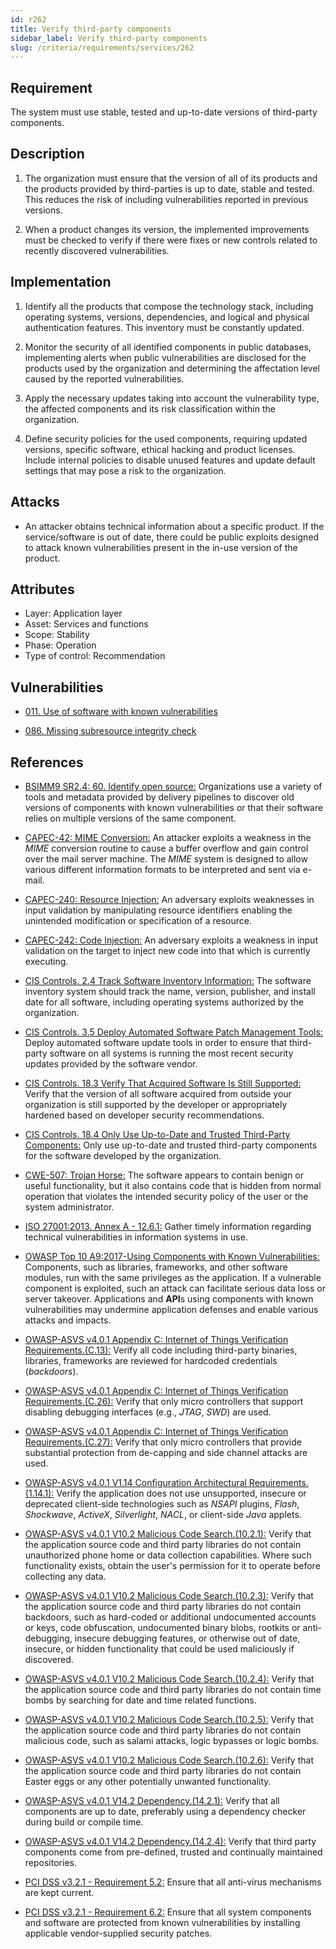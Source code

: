 ```yaml
---
id: r262
title: Verify third-party components
sidebar_label: Verify third-party components
slug: /criteria/requirements/services/262
---
```


## Requirement

The system must use stable,
tested and up-to-date versions
of third-party components.

## Description

1. The organization must ensure
that the version of all of its products
and the products provided by third-parties
is up to date,
stable and tested.
This reduces the risk
of including vulnerabilities reported
in previous versions.

2. When a product changes its version,
the implemented improvements
must be checked to verify if there were fixes
or new controls related to
recently discovered vulnerabilities.

## Implementation

1. Identify all the products
that compose the technology stack,
including operating systems,
versions, dependencies,
and logical and physical authentication features.
This inventory must be constantly updated.

2. Monitor the security of all
identified components in public databases,
implementing alerts when public vulnerabilities
are disclosed for the products used
by the organization
and determining the affectation level caused
by the reported vulnerabilities.

3. Apply the necessary updates
taking into account the vulnerability type,
the affected components
and its risk classification
within the organization.

4. Define security policies
for the used components,
requiring updated versions,
specific software,
ethical hacking and product licenses.
Include internal policies
to disable unused features
and update default settings
that may pose a risk to the organization.

## Attacks

- An attacker obtains
technical information about a specific product.
If the service/software is out of date,
there could be public exploits designed
to attack known vulnerabilities present
in the in-use version of the product.

## Attributes

- Layer: Application layer
- Asset: Services and functions
- Scope: Stability
- Phase: Operation
- Type of control: Recommendation

## Vulnerabilities

- [011. Use of software with known vulnerabilities](/criteria/vulnerabilities/011)

- [086. Missing subresource integrity check](/criteria/vulnerabilities/086)

## References

- [BSIMM9 SR2.4: 60. Identify open source:](https://www.bsimm.com/framework/intelligence/standards-and-requirements.html)
Organizations use a variety of tools
and metadata provided by delivery pipelines
to discover old versions of components
with known vulnerabilities
or that their software relies
on multiple versions of the same component.

- [CAPEC-42: MIME Conversion:](http://capec.mitre.org/data/definitions/42.html)
An attacker exploits
a weakness in the *MIME* conversion routine
to cause a buffer overflow and gain control
over the mail server machine.
The *MIME* system is designed
to allow various different information formats
to be interpreted and sent via e-mail.

- [CAPEC-240: Resource Injection:](http://capec.mitre.org/data/definitions/240.html)
An adversary exploits weaknesses
in input validation
by manipulating resource identifiers
enabling the unintended modification
or specification of a resource.

- [CAPEC-242: Code Injection:](http://capec.mitre.org/data/definitions/242.html)
An adversary exploits
a weakness in input validation on the target
to inject new code into that
which is currently executing.

- [CIS Controls. 2.4 Track Software Inventory Information:](https://www.cisecurity.org/controls/)
The software inventory system
should track the name,
version, publisher,
and install date for all software,
including operating systems authorized
by the organization.

- [CIS Controls. 3.5 Deploy Automated Software Patch Management Tools:](https://www.cisecurity.org/controls/)
Deploy automated software update tools
in order to ensure
that third-party software on all systems
is running the most recent security updates
provided by the software vendor.

- [CIS Controls. 18.3 Verify That Acquired Software Is Still Supported:](https://www.cisecurity.org/controls/)
Verify that the version of all software
acquired from outside your organization
is still supported by the developer
or appropriately hardened
based on developer security recommendations.

- [CIS Controls. 18.4 Only Use Up-to-Date and Trusted Third-Party Components:](https://www.cisecurity.org/controls/)
Only use up-to-date
and trusted third-party components
for the software developed
by the organization.

- [CWE-507: Trojan Horse:](https://cwe.mitre.org/data/definitions/507.html)
The software appears to contain benign
or useful functionality,
but it also contains code
that is hidden from normal operation
that violates the intended security policy
of the user or the system administrator.

- [ISO 27001:2013. Annex A - 12.6.1:](https://www.iso.org/obp/ui/#iso:std:54534:en)
Gather timely information
regarding technical vulnerabilities
in information systems in use.

- [OWASP Top 10 A9:2017-Using Components with Known Vulnerabilities:](https://owasp.org/www-project-top-ten/OWASP_Top_Ten_2017/Top_10-2017_A9-Using_Components_with_Known_Vulnerabilities)
Components, such as libraries,
frameworks,
and other software modules,
run with the same privileges
as the application.
If a vulnerable component is exploited,
such an attack
can facilitate serious data loss
or server takeover.
Applications and **API**s
using components with known vulnerabilities
may undermine application defenses
and enable various attacks and impacts.

- [OWASP-ASVS v4.0.1 Appendix C: Internet of Things Verification Requirements.(C.13):](https://owasp.org/www-pdf-archive/OWASP_Application_Security_Verification_Standard_4.0-en.pdf)
Verify all code including third-party binaries,
libraries, frameworks
are reviewed for hardcoded credentials (*backdoors*).

- [OWASP-ASVS v4.0.1 Appendix C: Internet of Things Verification Requirements.(C.26):](https://owasp.org/www-pdf-archive/OWASP_Application_Security_Verification_Standard_4.0-en.pdf)
Verify that only micro controllers
that support disabling debugging interfaces
(e.g., *JTAG*, *SWD*) are used.

- [OWASP-ASVS v4.0.1 Appendix C: Internet of Things Verification Requirements.(C.27):](https://owasp.org/www-pdf-archive/OWASP_Application_Security_Verification_Standard_4.0-en.pdf)
Verify that only micro controllers
that provide substantial protection
from de-capping and side channel attacks
are used.

- [OWASP-ASVS v4.0.1 V1.14 Configuration Architectural Requirements.(1.14.1):](https://owasp.org/www-pdf-archive/OWASP_Application_Security_Verification_Standard_4.0-en.pdf)
Verify the application does not use unsupported,
insecure or deprecated client-side technologies
such as *NSAPI* plugins, *Flash*, *Shockwave*,
*ActiveX*, *Silverlight*, *NACL*,
or client-side *Java* applets.

- [OWASP-ASVS v4.0.1 V10.2 Malicious Code Search.(10.2.1):](https://owasp.org/www-pdf-archive/OWASP_Application_Security_Verification_Standard_4.0-en.pdf)
Verify that the application source code
and third party libraries
do not contain unauthorized phone home
or data collection capabilities.
Where such functionality exists,
obtain the user's permission for it
to operate before collecting any data.

- [OWASP-ASVS v4.0.1 V10.2 Malicious Code Search.(10.2.3):](https://owasp.org/www-pdf-archive/OWASP_Application_Security_Verification_Standard_4.0-en.pdf)
Verify that the application source code
and third party libraries
do not contain backdoors,
such as hard-coded
or additional undocumented accounts or keys,
code obfuscation,
undocumented binary blobs,
rootkits or anti-debugging,
insecure debugging features,
or otherwise out of date, insecure,
or hidden functionality
that could be used maliciously if discovered.

- [OWASP-ASVS v4.0.1 V10.2 Malicious Code Search.(10.2.4):](https://owasp.org/www-pdf-archive/OWASP_Application_Security_Verification_Standard_4.0-en.pdf)
Verify that the application source code
and third party libraries
do not contain time bombs by searching
for date and time related functions.

- [OWASP-ASVS v4.0.1 V10.2 Malicious Code Search.(10.2.5):](https://owasp.org/www-pdf-archive/OWASP_Application_Security_Verification_Standard_4.0-en.pdf)
Verify that the application source code
and third party libraries
do not contain malicious code,
such as salami attacks,
logic bypasses or logic bombs.

- [OWASP-ASVS v4.0.1 V10.2 Malicious Code Search.(10.2.6):](https://owasp.org/www-pdf-archive/OWASP_Application_Security_Verification_Standard_4.0-en.pdf)
Verify that the application source code
and third party libraries
do not contain Easter eggs
or any other potentially unwanted functionality.

- [OWASP-ASVS v4.0.1 V14.2 Dependency.(14.2.1):](https://owasp.org/www-pdf-archive/OWASP_Application_Security_Verification_Standard_4.0-en.pdf)
Verify that all components are up to date,
preferably using a dependency checker
during build or compile time.

- [OWASP-ASVS v4.0.1 V14.2 Dependency.(14.2.4):](https://owasp.org/www-pdf-archive/OWASP_Application_Security_Verification_Standard_4.0-en.pdf)
Verify that third party components
come from pre-defined, trusted
and continually maintained repositories.

- [PCI DSS v3.2.1 - Requirement 5.2:](https://www.pcisecuritystandards.org/documents/PCI_DSS_v3-2-1.pdf)
Ensure that all anti-virus mechanisms
are kept current.

- [PCI DSS v3.2.1 - Requirement 6.2:](https://www.pcisecuritystandards.org/documents/PCI_DSS_v3-2-1.pdf)
Ensure that all system components
and software are protected
from known vulnerabilities by installing applicable
vendor-supplied security patches.
